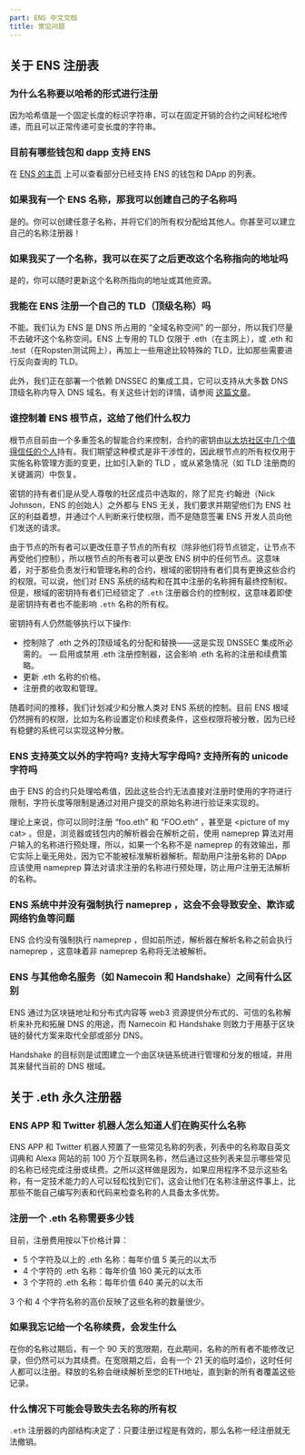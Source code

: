 ```yaml
---
part: ENS 中文文档
title: 常见问题 
---
```


## 关于 ENS 注册表

### 为什么名称要以哈希的形式进行注册

因为哈希值是一个固定长度的标识字符串，可以在固定开销的合约之间轻松地传递，而且可以正常传递可变长度的字符串。

### 目前有哪些钱包和 dapp 支持 ENS

在 [ENS 的主页](https://ens.domains/) 上可以查看部分已经支持 ENS 的钱包和 DApp 的列表。

### 如果我有一个 ENS 名称，那我可以创建自己的子名称吗

是的。你可以创建任意子名称，并将它们的所有权分配给其他人。你甚至可以建立自己的名称注册器！

### 如果我买了一个名称，我可以在买了之后更改这个名称指向的地址吗

是的，你可以随时更新这个名称所指向的地址或其他资源。

### 我能在 ENS 注册一个自己的 TLD（顶级名称）吗

不能。我们认为 ENS 是 DNS 所占用的 “全域名称空间” 的一部分，所以我们尽量不去破坏这个名称空间。ENS 上专用的 TLD 仅限于 .eth（在主网上），或 .eth 和 .test（在Ropsten测试网上），再加上一些用途比较特殊的 TLD，比如那些需要进行反向查询的 TLD。

此外，我们正在部署一个依赖 DNSSEC 的集成工具，它可以支持从大多数 DNS 顶级名称内导入 DNS 域名。有关这些计划的详情，请参阅 [这篇文章](https://medium.com/the-ethereum-name-service/upcoming-changes-to-the-ens-root-a1b78fd52b38)。

### 谁控制着 ENS 根节点，这给了他们什么权力

根节点目前由一个多重签名的智能合约来控制，合约的密钥由[以太坊社区中几个值得信任的个人](https://ens.domains/about#about-root)持有。我们期望这种模式是非干涉性的，因此根节点的所有权仅用于实施名称管理方面的变更，比如引入新的 TLD ，或从紧急情况（如 TLD 注册商的关键漏洞）中恢复。

密钥的持有者们是从受人尊敬的社区成员中选取的，除了尼克·约翰逊（Nick Johnson，ENS 的创始人）之外都与 ENS 无关，我们要求并期望他们为 ENS 社区的利益着想，并通过个人判断来行使权限，而不是随意签署 ENS 开发人员向他们发送的请求。

由于节点的所有者可以更改任意子节点的所有权（除非他们将节点锁定，让节点不再受他们控制），所以根节点的所有者可以更改 ENS 树中的任何节点。这意味着，对于那些负责发行和管理名称的合约，根域的密钥持有者们具有更换这些合约的权限。可以说，他们对 ENS 系统的结构和在其中注册的名称拥有最终控制权。但是，根域的密钥持有者们已经锁定了 `.eth` 注册器合约的控制权，这意味着即使是密钥持有者也不能影响 `.eth` 名称的所有权。

密钥持有人仍然能够执行以下操作:

- 控制除了 .eth 之外的顶级域名的分配和替换——这是实现 DNSSEC 集成所必需的。
— 启用或禁用 .eth 注册控制器，这会影响 .eth 名称的注册和续费策略。
- 更新 .eth 名称的价格。
- 注册费的收取和管理。

随着时间的推移，我们计划减少和分散人类对 ENS 系统的控制。目前 ENS 根域仍然拥有的权限，比如为名称设置定价和续费条件，这些权限将被分散，因为已经有稳健的系统可以实现这种分散。

### ENS 支持英文以外的字符吗? 支持大写字母吗? 支持所有的 unicode 字符吗

由于 ENS 的合约只处理哈希值，因此这些合约无法直接对注册时使用的字符进行限制，字符长度等限制是通过对用户提交的原始名称进行验证来实现的。

理论上来说，你可以同时注册 “foo.eth” 和 “FOO.eth” ，甚至是 &lt;picture of my cat&gt; 。但是，浏览器或钱包内的解析器会在解析之前，使用 nameprep 算法对用户输入的名称进行预处理，所以，如果一个名称不是 nameprep 的有效输出，那它实际上毫无用处，因为它不能被标准解析器解析。帮助用户注册名称的 DApp 应该使用 nameprep 算法对请求注册的名称进行预处理，防止用户注册无法解析的名称。

### ENS 系统中并没有强制执行 nameprep ，这会不会导致安全、欺诈或网络钓鱼等问题

ENS 合约没有强制执行 nameprep ，但如前所述，解析器在解析名称之前会执行 nameprep ，这意味着非 nameprep 名称将无法被解析。

### ENS 与其他命名服务（如 Namecoin 和 Handshake）之间有什么区别

ENS 通过为区块链地址和分布式内容等 web3 资源提供分布式的、可信的名称解析来补充和拓展 DNS 的用途，而 Namecoin 和 Handshake 则致力于用基于区块链的替代方案来取代全部或部分 DNS。

Handshake 的目标则是试图建立一个由区块链系统进行管理和分发的根域，并用其来替代当前的 DNS 根域。

## 关于 .eth 永久注册器

### ENS APP 和 Twitter 机器人怎么知道人们在购买什么名称

ENS APP 和 Twitter 机器人预置了一些常见名称的列表，列表中的名称取自英文词典和 Alexa 网站的前 100 万个互联网名称，然后通过这些列表来显示哪些常见的名称已经完成注册或续费。之所以这样做是因为，如果应用程序不显示这些名称，有一定技术能力的人可以轻松找到它们，这会让他们在名称注册这件事上，比那些不能自己编写列表和代码来检查名称的人具备太多优势。

### 注册一个 .eth 名称需要多少钱

目前，注册费用按以下价格计算：

- 5 个字符及以上的 .eth 名称：每年价值 5 美元的以太币
- 4 个字符的 .eth 名称：每年价值 160 美元的以太币
- 3 个字符的 .eth 名称：每年价值 640 美元的以太币

3 个和 4 个字符名称的高价反映了这些名称的数量很少。

### 如果我忘记给一个名称续费，会发生什么

在你的名称过期后，有一个 90 天的宽限期，在此期间，名称的所有者不能修改记录，但仍然可以为其续费。在宽限期之后，会有一个 21 天的临时溢价，这时任何人都可以注册。释放的名称会继续解析至您的ETH地址，直到新的所有者覆盖这些记录。

### 什么情况下可能会导致失去名称的所有权

`.eth` 注册器的内部结构决定了：只要注册过程是有效的，那么名称一经注册就无法撤销。
